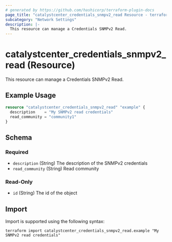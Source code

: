 ```yaml
---
# generated by https://github.com/hashicorp/terraform-plugin-docs
page_title: "catalystcenter_credentials_snmpv2_read Resource - terraform-provider-catalystcenter"
subcategory: "Network Settings"
description: |-
  This resource can manage a Credentials SNMPv2 Read.
---
```


# catalystcenter_credentials_snmpv2_read (Resource)

This resource can manage a Credentials SNMPv2 Read.

## Example Usage

```terraform
resource "catalystcenter_credentials_snmpv2_read" "example" {
  description    = "My SNMPv2 read credentials"
  read_community = "community1"
}
```

<!-- schema generated by tfplugindocs -->
## Schema

### Required

- `description` (String) The description of the SNMPv2 credentials
- `read_community` (String) Read community

### Read-Only

- `id` (String) The id of the object

## Import

Import is supported using the following syntax:

```shell
terraform import catalystcenter_credentials_snmpv2_read.example "My SNMPv2 read credentials"
```
